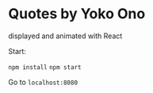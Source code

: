 # Quotes by Yoko Ono
displayed and animated with React

Start:

`npm install`
`npm start`

Go to `localhost:8080`
